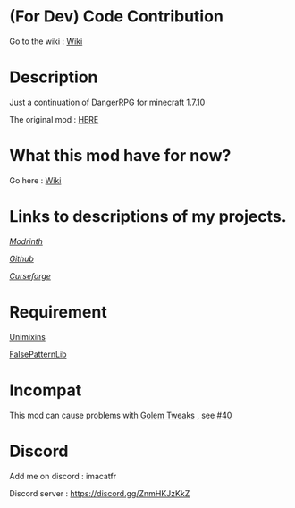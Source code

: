 # (For Dev) Code Contribution

Go to the wiki : [Wiki](https://github.com/quentin452/DangerRPG-Continuation/wiki)

# Description

Just a continuation of DangerRPG for minecraft 1.7.10

The original mod : [HERE](https://legacy.curseforge.com/minecraft/mc-mods/dangerrpg)

# What this mod have for now?

Go here : [Wiki](https://github.com/quentin452/DangerRPG-Continuation/wiki)

# Links to descriptions of my projects.

[*Modrinth*](https://modrinth.com/mod/dangerrpg-continuation)

[*Github*](https://github.com/quentin452/DangerRPG-Continuation)

[*Curseforge*](https://legacy.curseforge.com/minecraft/mc-mods/dangerrpg-continuation)

# Requirement

[Unimixins](https://legacy.curseforge.com/minecraft/mc-mods/unimixins/files/4600285)

[FalsePatternLib](https://legacy.curseforge.com/minecraft/mc-mods/fplib/files/4701057)

# Incompat

This mod can cause problems with [Golem Tweaks](https://www.curseforge.com/minecraft/mc-mods/golem-tweaks) , see [#40](https://github.com/quentin452/DangerRPG-Continuation/issues/40)

# Discord

Add me on discord : imacatfr

Discord server : https://discord.gg/ZnmHKJzKkZ

